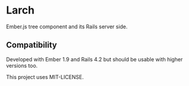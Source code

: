 # Larch
Ember.js tree component and its Rails server side.

## Compatibility

Developed with Ember 1.9 and Rails 4.2 but should be usable with higher versions too.

This project uses MIT-LICENSE.
